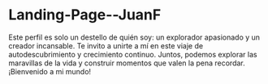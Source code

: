 # Landing-Page--JuanF
Este perfil es solo un destello de quién soy: un explorador apasionado y un creador incansable. 
Te invito a unirte a mí en este viaje de autodescubrimiento y crecimiento continuo. Juntos, podemos explorar las maravillas de la vida y construir momentos que valen la pena recordar. 
¡Bienvenido a mi mundo!
